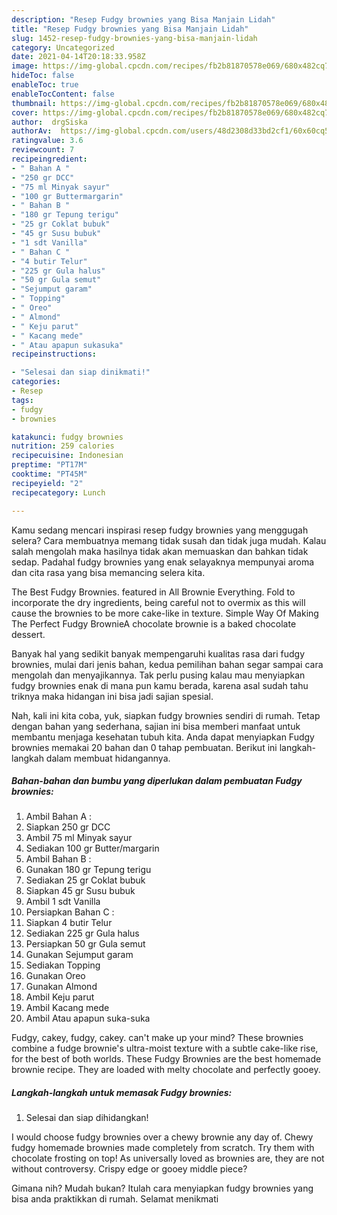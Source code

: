 ```yaml
---
description: "Resep Fudgy brownies yang Bisa Manjain Lidah"
title: "Resep Fudgy brownies yang Bisa Manjain Lidah"
slug: 1452-resep-fudgy-brownies-yang-bisa-manjain-lidah
category: Uncategorized
date: 2021-04-14T20:18:33.958Z
image: https://img-global.cpcdn.com/recipes/fb2b81870578e069/680x482cq70/fudgy-brownies-foto-resep-utama.jpg
hideToc: false
enableToc: true
enableTocContent: false
thumbnail: https://img-global.cpcdn.com/recipes/fb2b81870578e069/680x482cq70/fudgy-brownies-foto-resep-utama.jpg
cover: https://img-global.cpcdn.com/recipes/fb2b81870578e069/680x482cq70/fudgy-brownies-foto-resep-utama.jpg
author:  drgSiska
authorAv:  https://img-global.cpcdn.com/users/48d2308d33bd2cf1/60x60cq50/avatar.jpg
ratingvalue: 3.6
reviewcount: 7
recipeingredient:
- " Bahan A "
- "250 gr DCC"
- "75 ml Minyak sayur"
- "100 gr Buttermargarin"
- " Bahan B "
- "180 gr Tepung terigu"
- "25 gr Coklat bubuk"
- "45 gr Susu bubuk"
- "1 sdt Vanilla"
- " Bahan C "
- "4 butir Telur"
- "225 gr Gula halus"
- "50 gr Gula semut"
- "Sejumput garam"
- " Topping"
- " Oreo"
- " Almond"
- " Keju parut"
- " Kacang mede"
- " Atau apapun sukasuka"
recipeinstructions:

- "Selesai dan siap dinikmati!"
categories:
- Resep
tags:
- fudgy
- brownies

katakunci: fudgy brownies 
nutrition: 259 calories
recipecuisine: Indonesian
preptime: "PT17M"
cooktime: "PT45M"
recipeyield: "2"
recipecategory: Lunch

---
```



Kamu sedang mencari inspirasi resep fudgy brownies yang menggugah selera? Cara membuatnya memang tidak susah dan tidak juga mudah. Kalau salah mengolah maka hasilnya tidak akan memuaskan dan bahkan tidak sedap. Padahal fudgy brownies yang enak selayaknya mempunyai aroma dan cita rasa yang bisa memancing selera kita.


The Best Fudgy Brownies. featured in All Brownie Everything. Fold to incorporate the dry ingredients, being careful not to overmix as this will cause the brownies to be more cake-like in texture. Simple Way Of Making The Perfect Fudgy BrownieA chocolate brownie is a baked chocolate dessert.

Banyak hal yang sedikit banyak mempengaruhi kualitas rasa dari fudgy brownies, mulai dari jenis bahan, kedua pemilihan bahan segar sampai cara mengolah dan menyajikannya. Tak perlu pusing kalau mau menyiapkan fudgy brownies enak di mana pun kamu berada, karena asal sudah tahu triknya maka hidangan ini bisa jadi sajian spesial.


Nah, kali ini kita coba, yuk, siapkan fudgy brownies sendiri di rumah. Tetap dengan bahan yang sederhana, sajian ini bisa memberi manfaat untuk membantu menjaga kesehatan tubuh kita. Anda dapat menyiapkan Fudgy brownies memakai 20 bahan dan 0 tahap pembuatan. Berikut ini langkah-langkah dalam membuat hidangannya.

<!--inarticleads1-->

##### Bahan-bahan dan bumbu yang diperlukan dalam pembuatan Fudgy brownies:

1. Ambil  Bahan A :
1. Siapkan 250 gr DCC
1. Ambil 75 ml Minyak sayur
1. Sediakan 100 gr Butter/margarin
1. Ambil  Bahan B :
1. Gunakan 180 gr Tepung terigu
1. Sediakan 25 gr Coklat bubuk
1. Siapkan 45 gr Susu bubuk
1. Ambil 1 sdt Vanilla
1. Persiapkan  Bahan C :
1. Siapkan 4 butir Telur
1. Sediakan 225 gr Gula halus
1. Persiapkan 50 gr Gula semut
1. Gunakan Sejumput garam
1. Sediakan  Topping
1. Gunakan  Oreo
1. Gunakan  Almond
1. Ambil  Keju parut
1. Ambil  Kacang mede
1. Ambil  Atau apapun suka-suka


Fudgy, cakey, fudgy, cakey. can&#39;t make up your mind? These brownies combine a fudge brownie&#39;s ultra-moist texture with a subtle cake-like rise, for the best of both worlds. These Fudgy Brownies are the best homemade brownie recipe. They are loaded with melty chocolate and perfectly gooey. 

<!--inarticleads2-->

##### Langkah-langkah untuk memasak Fudgy brownies:


1. Selesai dan siap dihidangkan!

I would choose fudgy brownies over a chewy brownie any day of. Chewy fudgy homemade brownies made completely from scratch. Try them with chocolate frosting on top! As universally loved as brownies are, they are not without controversy. Crispy edge or gooey middle piece? 

Gimana nih? Mudah bukan? Itulah cara menyiapkan fudgy brownies yang bisa anda praktikkan di rumah. Selamat menikmati
